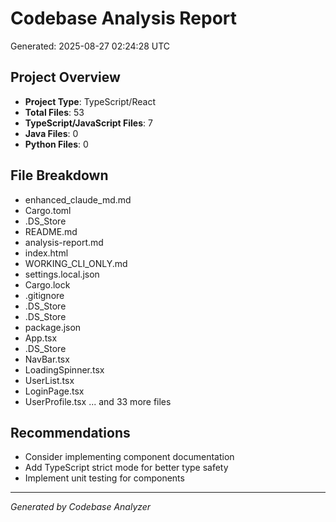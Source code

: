 # Codebase Analysis Report

Generated: 2025-08-27 02:24:28 UTC

## Project Overview

- **Project Type**: TypeScript/React
- **Total Files**: 53
- **TypeScript/JavaScript Files**: 7
- **Java Files**: 0
- **Python Files**: 0

## File Breakdown

  - enhanced_claude_md.md
  - Cargo.toml
  - .DS_Store
  - README.md
  - analysis-report.md
  - index.html
  - WORKING_CLI_ONLY.md
  - settings.local.json
  - Cargo.lock
  - .gitignore
  - .DS_Store
  - .DS_Store
  - package.json
  - App.tsx
  - .DS_Store
  - NavBar.tsx
  - LoadingSpinner.tsx
  - UserList.tsx
  - LoginPage.tsx
  - UserProfile.tsx
  ... and 33 more files

## Recommendations

- Consider implementing component documentation
- Add TypeScript strict mode for better type safety
- Implement unit testing for components

---
*Generated by Codebase Analyzer*
